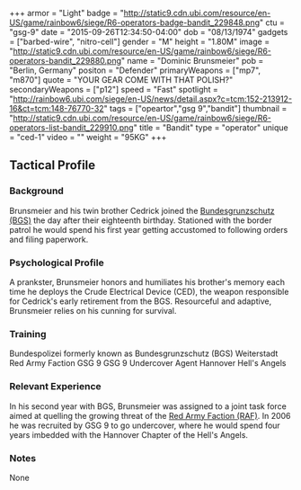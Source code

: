 +++
armor = "Light"
badge = "http://static9.cdn.ubi.com/resource/en-US/game/rainbow6/siege/R6-operators-badge-bandit_229848.png"
ctu = "gsg-9"
date = "2015-09-26T12:34:50-04:00"
dob = "08/13/1974"
gadgets = ["barbed-wire", "nitro-cell"]
gender = "M"
height = "1.80M"
image = "http://static9.cdn.ubi.com/resource/en-US/game/rainbow6/siege/R6-operators-bandit_229880.png"
name = "Dominic Brunsmeier"
pob = "Berlin, Germany"
positon = "Defender"
primaryWeapons = ["mp7", "m870"]
quote = "YOUR GEAR COME WITH THAT POLISH?"
secondaryWeapons = ["p12"]
speed = "Fast"
spotlight = "http://rainbow6.ubi.com/siege/en-US/news/detail.aspx?c=tcm:152-213912-16&ct=tcm:148-76770-32"
tags = ["opeartor","gsg 9","bandit"]
thumbnail = "http://static9.cdn.ubi.com/resource/en-US/game/rainbow6/siege/R6-operators-list-bandit_229910.png"
title = "Bandit"
type = "operator"
unique = "ced-1"
video = ""
weight = "95KG"
+++

## Tactical Profile

### Background

Brunsmeier and his twin brother Cedrick joined the [Bundesgrunzschutz (BGS)](https://en.wikipedia.org/wiki/Federal_Police_(Germany)) the day after their eighteenth birthday. Stationed with the border patrol he would spend his first year getting accustomed to following orders and filing paperwork.

### Psychological Profile

A prankster, Brunsmeier honors and humiliates his brother's memory each time he deploys the Crude Electrical Device (CED), the weapon responsible for Cedrick's early retirement from the BGS. Resourceful and adaptive, Brunsmeier relies on his cunning for survival.

### Training

Bundespolizei formerly known as Bundesgrunzschutz (BGS)
Weiterstadt Red Army Faction
GSG 9
GSG 9 Undercover Agent Hannover Hell's Angels

### Relevant Experience

In his second year with BGS, Brunsmeier was assigned to a joint task force aimed at quelling the growing threat of the [Red Army Faction (RAF)](https://en.wikipedia.org/wiki/Red_Army_Faction). In 2006 he was recruited by GSG 9 to go undercover, where he would spend four years imbedded with the Hannover Chapter of the Hell's Angels.

### Notes

None
